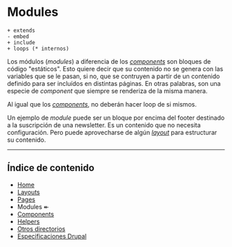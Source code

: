 # Modules

```
+ extends
- embed
+ include
+ loops (* internos)
```

Los módulos (_modules_) a diferencia de los [_components_](./Components.md) son bloques de código "estáticos". Esto quiere decir que su contenido no se genera con las variables que se le pasan, si no, que se contruyen a partir de un contenido definido para ser incluídos en distintas páginas. En otras palabras, son una especie de _component_ que siempre se renderiza de la misma manera.

Al igual que los [_components_](./Components.md), no deberán hacer loop de si mismos.

Un ejemplo de _module_ puede ser un bloque por encima del footer destinado a la suscripción de una newsletter. Es un contenido que no necesita configuración. Pero puede aprovecharse de algún [_layout_](./Layouts.md) para estructurar su contenido.

----

## Índice de contenido

- [Home](./Index.md)
- [Layouts](./Layouts.md)
- [Pages](./Pages.md)
- Modules ↞
- [Components](./Components.md)
- [Helpers](./Helpers.md)
- [Otros directorios](./Others.md)
- [Especificaciones Drupal](./Drupal.md)
